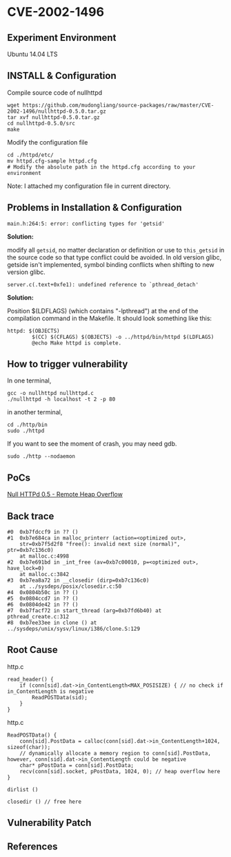 # CVE-2002-1496

## Experiment Environment

Ubuntu 14.04 LTS

## INSTALL & Configuration

Compile source code of nullhttpd
```
wget https://github.com/mudongliang/source-packages/raw/master/CVE-2002-1496/nullhttpd-0.5.0.tar.gz
tar xvf nullhttpd-0.5.0.tar.gz
cd nullhttpd-0.5.0/src
make
```

Modify the configuration file
```
cd ./httpd/etc/
mv httpd.cfg-sample httpd.cfg
# Modify the absolute path in the httpd.cfg according to your environment
```

Note: I attached my configuration file in current directory.

## Problems in Installation & Configuration

```
main.h:264:5: error: conflicting types for 'getsid'
```

**Solution:**

modify all `getsid`, no matter declaration or definition or use to `this_getsid` in the source code so that type conflict could be avoided. In old version glibc, getside isn't implemented, symbol binding conflicts when shifting to new version glibc.

```
server.c(.text+0xfe1): undefined reference to `pthread_detach'
```

**Solution:**

Position $(LDFLAGS) (which contains "-lpthread") at the end of the compilation command in the Makefile. It should look something like this:

```
httpd: $(OBJECTS)
        $(CC) $(CFLAGS) $(OBJECTS) -o ../httpd/bin/httpd $(LDFLAGS)
        @echo Make httpd is complete.
```

## How to trigger vulnerability

In one terminal,

```
gcc -o nullhttpd nullhttpd.c
./nullhttpd -h localhost -t 2 -p 80
```

in another terminal,

```
cd ./http/bin
sudo ./httpd
```

If you want to see the moment of crash, you may need gdb.

```
sudo ./http --nodaemon
```

## PoCs

[Null HTTPd 0.5 - Remote Heap Overflow](https://www.exploit-db.com/exploits/21818/)

## Back trace
```
#0  0xb7fdccf9 in ?? ()
#1  0xb7e684ca in malloc_printerr (action=<optimized out>, 
    str=0xb7f5d2f8 "free(): invalid next size (normal)", ptr=0xb7c136c0)
    at malloc.c:4998
#2  0xb7e691bd in _int_free (av=0xb7c00010, p=<optimized out>, have_lock=0)
    at malloc.c:3842
#3  0xb7ea8a72 in __closedir (dirp=0xb7c136c0)
    at ../sysdeps/posix/closedir.c:50
#4  0x0804b50c in ?? ()
#5  0x0804ccd7 in ?? ()
#6  0x0804de42 in ?? ()
#7  0xb7facf72 in start_thread (arg=0xb7fd6b40) at pthread_create.c:312
#8  0xb7ee33ee in clone () at ../sysdeps/unix/sysv/linux/i386/clone.S:129
```

## Root Cause
http.c
```
read_header() {
	if (conn[sid].dat->in_ContentLength<MAX_POSISIZE) { // no check if in_ContentLength is negative
		ReadPOSTData(sid);
	}
}
```

http.c
```
ReadPOSTData() {
	conn[sid].PostData = calloc(conn[sid].dat->in_ContentLength+1024, sizeof(char));
	// dynamically allocate a memory region to conn[sid].PostData, however, conn[sid].dat->in_ContentLength could be negative
	char* pPostData = conn[sid].PostData;
	recv(conn[sid].socket, pPostData, 1024, 0); // heap overflow here
}
```
```
dirlist ()

closedir () // free here
```

## Vulnerability Patch

## References
